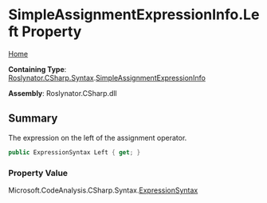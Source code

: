 <a name="_top"></a>

# SimpleAssignmentExpressionInfo\.Left Property

[Home](../../../../../README.md#_top)

**Containing Type**: [Roslynator.CSharp.Syntax](../../README.md#_top)\.[SimpleAssignmentExpressionInfo](../README.md#_top)

**Assembly**: Roslynator\.CSharp\.dll

## Summary

The expression on the left of the assignment operator\.

```csharp
public ExpressionSyntax Left { get; }
```

### Property Value

Microsoft\.CodeAnalysis\.CSharp\.Syntax\.[ExpressionSyntax](https://docs.microsoft.com/en-us/dotnet/api/microsoft.codeanalysis.csharp.syntax.expressionsyntax)

